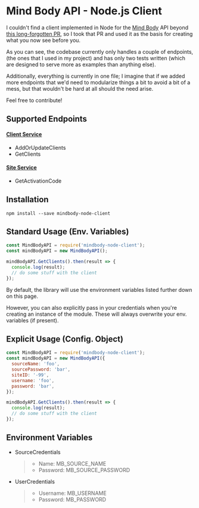 # Mind Body API - Node.js Client

I couldn't find a client
implemented in Node for the [Mind Body](https://developers.mindbodyonline.com)
API beyond [this long-forgotten PR](https://github.com/mindbody/API-Examples/pull/6/files), so I took that PR and used it as the basis for creating what
you now see before you.

As you can see, the codebase currently only handles a couple of endpoints,
(the ones that I used in my project) and has only two tests written (which are
designed to serve more as examples than anything else).

Additionally, everything is currently in one file; I imagine that if we
added more endpoints that we'd need to modularize things a bit to avoid
a bit of a mess, but that wouldn't be hard at all should the need arise.

Feel free to contribute!

## Supported Endpoints

#### [Client Service](https://developers.mindbodyonline.com/PublicDocumentation/ClientService?version=v5.1)

* AddOrUpdateClients
* GetClients

#### [Site Service](https://developers.mindbodyonline.com/PublicDocumentation/SiteService?version=v5.1)

* GetActivationCode

## Installation

`npm install --save mindbody-node-client`

## Standard Usage (Env. Variables)

```javascript
const MindBodyAPI = require('mindbody-node-client');
const mindBodyAPI = new MindBodyAPI();

mindBodyAPI.GetClients().then(result => {
  console.log(result);
  // do some stuff with the client
});
```

By default, the library will use the environment variables listed
further down on this page.

However, you can also explicitly pass in your credentials when you're
creating an instance of the module. These will always overwrite your env.
variables (if present).

## Explicit Usage (Config. Object)

```javascript
const MindBodyAPI = require('mindbody-node-client');
const mindBodyAPI = new MindBodyAPI({
  sourceName: 'foo',
  sourcePassword: 'bar',
  siteID: '-99',
  username: 'foo',
  password: 'bar',
});

mindBodyAPI.GetClients().then(result => {
  console.log(result);
  // do some stuff with the client
});
```

## Environment Variables

* SourceCredentials
  > * Name: MB_SOURCE_NAME
  > * Password: MB_SOURCE_PASSWORD

- UserCredentials
  > * Username: MB_USERNAME
  > * Password: MB_PASSWORD

